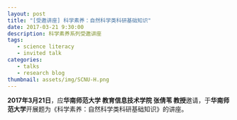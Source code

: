 ```yaml
---
layout: post
title: "[受邀讲座] 科学素养：自然科学类科研基础知识"
date: 2017-03-21 9:30:00
description: 科学素养系列受邀讲座
tags: 
   - science literacy
   - invited talk
categories: 
   - talks
   - research blog
thumbnail: assets/img/SCNU-H.png
---
```


**2017年3月21日**，应**华南师范大学 教育信息技术学院 张倩苇 教授**邀请，于**华南师范大学**开展题为《科学素养：自然科学类科研基础知识》的讲座。